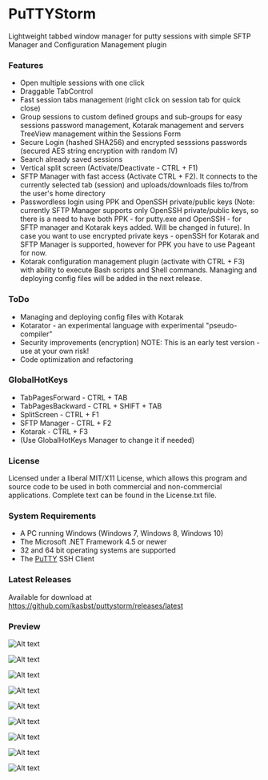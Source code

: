 # PuTTYStorm
Lightweight tabbed window manager for putty sessions with simple SFTP Manager and Configuration Management plugin

### Features
 - Open multiple sessions with one click
 - Draggable TabControl
 - Fast session tabs management (right click on session tab for quick close)
 - Group sessions to custom defined groups and sub-groups for easy sessions password management, Kotarak management and servers TreeView management within the Sessions Form
 - Secure Login (hashed SHA256) and encrypted sesssions passwords (secured AES string encryption with random IV)
 - Search already saved sessions
 - Vertical split screen (Activate/Deactivate - CTRL + F1)
 - SFTP Manager with fast access (Activate CTRL + F2). It connects to the currently selected tab (session) and uploads/downloads files to/from the user's home directory
 - Passwordless login using PPK and OpenSSH private/public keys (Note: currently SFTP Manager supports only OpenSSH private/public keys, so there is a need to have both PPK - for putty.exe and OpenSSH - for SFTP manager and Kotarak keys added. Will be changed in future). In case you want to use encrypted private keys - openSSH for Kotarak and SFTP Manager is supported, however for PPK you have to use Pageant for now.
 - Kotarak configuration management plugin (activate with CTRL + F3) with ability to execute Bash scripts and Shell commands. Managing and deploying config files will be added in the next release.
 
### ToDo
 - Managing and deploying config files with Kotarak
 - Kotarator - an experimental language with experimental "pseudo-compiler"
 - Security improvements (encryption) NOTE: This is an early test version - use at your own risk!
 - Code optimization and refactoring
 
### GlobalHotKeys
 - TabPagesForward - CTRL + TAB
 - TabPagesBackward - CTRL + SHIFT + TAB
 - SplitScreen - CTRL + F1
 - SFTP Manager - CTRL + F2
 - Kotarak - CTRL + F3
 - (Use GlobalHotKeys Manager to change it if needed)
 
### License
Licensed under a liberal MIT/X11 License, which allows this program and source code to be used in both commercial and non-commercial applications. Complete text can be found in the License.txt file.

### System Requirements
  * A PC running Windows (Windows 7, Windows 8, Windows 10)
  * The Microsoft .NET Framework 4.5 or newer
  * 32 and 64 bit operating systems are supported
  * The [PuTTY](http://www.chiark.greenend.org.uk/~sgtatham/putty/) SSH Client
  
### Latest Releases
Available for download at https://github.com/kasbst/puttystorm/releases/latest

### Preview

![Alt text](/img/LoginForm.png?raw=true "Login Form")

![Alt text](/img/MainForm.png?raw=true "Main Form")

![Alt text](/img/AdvancedForm.png?raw=true "Advanced Form")

![Alt text](/img/SessionsForm.png?raw=true "Sessions Form")

![Alt text](/img/SplitScreen.png?raw=true "Split Screen")

![Alt text](/img/GlobalHotKeysManager.png?raw=true "GlobalHotKeysManager")

![Alt text](/img/ManageSessions.png?raw=true "Manage Sessions")

![Alt text](/img/Kotarak.png?raw=true "Kotarak")

![Alt text](/img/SFTPManager.png?raw=true "SFTP Manager")
